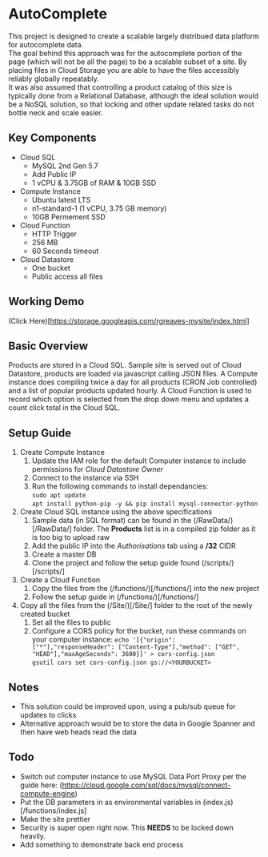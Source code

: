 # AutoComplete

This project is designed to create a scalable largely distribued data platform for autocomplete data. <br />
The goal behind this approach was for the autocomplete portion of the page (which will not be all the page) to be a scalable subset of a site. By placing files in Cloud Storage you are able to have the files accessibly reliably globally repeatably. <br />
It was also assumed that controlling a product catalog of this size is typically done from a Relational Database, although the ideal solution would be a NoSQL solution, so that locking and other update related tasks do not bottle neck and scale easier.

## Key Components
* Cloud SQL
  * MySQL 2nd Gen 5.7
  * Add Public IP
  * 1 vCPU & 3.75GB of RAM & 10GB SSD
* Compute Instance
  * Ubuntu latest LTS
  * n1-standard-1 (1 vCPU, 3.75 GB memory)
  * 10GB Permement SSD
* Cloud Function
  * HTTP Trigger
  * 256 MB
  * 60 Seconds timeout
* Cloud Datastore
  * One bucket
  * Public access all files

## Working Demo
(Click Here)[https://storage.googleapis.com/rgreaves-mysite/index.html]  

## Basic Overview
Products are stored in a Cloud SQL. Sample site is served out of Cloud Datastore, products are loaded via javascript calling JSON files. A Compute instance does compiling twice a day for all products (CRON Job controlled) and a list of popular products updated hourly. A Cloud Function is used to record which option is selected from the drop down menu and updates a count click total in the Cloud SQL.

## Setup Guide
1. Create Compute Instance
   1. Update the IAM role for the default Computer instance to include permissions for *Cloud Datastore Owner*
   2. Connect to the instance via SSH
   3. Run the following commands to install dependancies: <br />
     `sudo apt update`<br />
	 `apt install python-pip -y && pip install mysql-connector-python`
2. Create Cloud SQL instance using the above specifications
   1. Sample data (in SQL format) can be found in the (/RawData/)[/RawData/] folder. The **Products** list is in a compiled zip folder as it is too big to upload raw
   2. Add the public IP into the *Authorisations* tab using a **/32** CIDR
   3. Create a master DB
   4. Clone the project and follow the setup guide found (/scripts/)[/scripts/]
3. Create a Cloud Function
   1. Copy the files from the (/functions/)[/functions/] into the new project
   2. Follow the setup guide in (/functions/)[/functions/]
4. Copy all the files from the (/Site/)[/Site/] folder to the root of the newly created bucket
   1. Set all the files to public
   2. Configure a CORS policy for the bucket, run these commands on your computer instance:
      `echo '[{"origin": ["*"],"responseHeader": ["Content-Type"],"method": ["GET", "HEAD"],"maxAgeSeconds": 3600}]' > cors-config.json` <br />
	  `gsutil cors set cors-config.json gs://<YOURBUCKET>`
 
  
## Notes
* This solution could be improved upon, using a pub/sub queue for updates to clicks
* Alternative approach would be to store the data in Google Spanner and then have web heads read the data

## Todo
* Switch out computer instance to use MySQL Data Port Proxy per the guide here: (https://cloud.google.com/sql/docs/mysql/connect-compute-engine)
* Put the DB parameters in as environmental variables in (index.js)[/functions/index.js]
* Make the site prettier
* Security is super open right now. This **NEEDS** to be locked down heavily.
* Add something to demonstrate back end process
